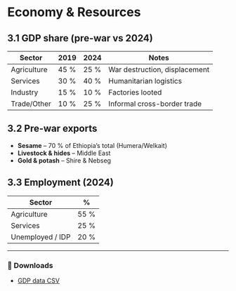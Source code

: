# Economy & Resources

## 3.1 GDP share (pre-war vs 2024)

| Sector | 2019 | 2024 | Notes |
|---|---|---|---|
| Agriculture | 45 % | 25 % | War destruction, displacement |
| Services | 30 % | 40 % | Humanitarian logistics |
| Industry | 15 % | 10 % | Factories looted |
| Trade/Other | 10 % | 25 % | Informal cross-border trade |

## 3.2 Pre-war exports

- **Sesame** – 70 % of Ethiopia’s total (Humera/Welkait)
- **Livestock & hides** – Middle East
- **Gold & potash** – Shire & Nebseg

## 3.3 Employment (2024)

| Sector | % |
|---|---|
| Agriculture | 55 % |
| Services | 25 % |
| Unemployed / IDP | 20 % |

---

### 💾 Downloads

- [GDP data CSV](https://github.com/yosephdev/tigray.ternafit.org/raw/main/assets/data/economy.csv)
